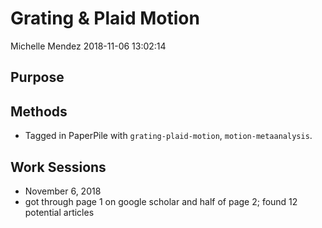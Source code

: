 Grating & Plaid Motion
================
Michelle Mendez
2018-11-06 13:02:14

Purpose
-------

Methods
-------

-   Tagged in PaperPile with `grating-plaid-motion`, `motion-metaanalysis`.

Work Sessions
-------------

-   November 6, 2018
-   got through page 1 on google scholar and half of page 2; found 12 potential articles
